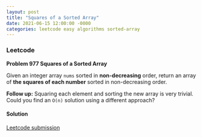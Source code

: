 ```yaml
---
layout: post
title: "Squares of a Sorted Array"
date: 2021-06-15 12:00:00 -0000
categories: leetcode easy algorithms sorted-array
---
```


### Leetcode

**Problem 977 Squares of a Sorted Array** 

Given an integer array `nums` sorted in **non-decreasing** order, return an array of **the squares of each number** sorted in non-decreasing order.

**Follow up:** Squaring each element and sorting the new array is very trivial. Could you find an `O(n)` solution using a different approach?

#### Solution

[Leetcode submission]()


